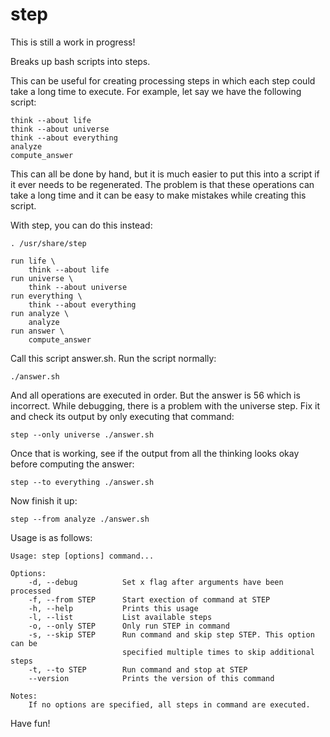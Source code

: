 step
====

This is still a work in progress!

Breaks up bash scripts into steps.

This can be useful for creating processing steps in which each step
could take a long time to execute. For example, let say we have the
following script:

    think --about life
    think --about universe
    think --about everything
    analyze
    compute_answer

This can all be done by hand, but it is much easier to put this into a
script if it ever needs to be regenerated. The problem is that these
operations can take a long time and it can be easy to make mistakes while
creating this script. 

With step, you can do this instead:

    . /usr/share/step

    run life \
        think --about life
    run universe \
        think --about universe
    run everything \
        think --about everything
    run analyze \
        analyze
    run answer \
        compute_answer

Call this script answer.sh. Run the script normally:

    ./answer.sh

And all operations are executed in order. But the answer is 56 which
is incorrect. While debugging, there is a problem with the universe
step. Fix it and check its output by only executing that command:

    step --only universe ./answer.sh

Once that is working, see if the output from all the thinking looks
okay before computing the answer:

    step --to everything ./answer.sh

Now finish it up:

    step --from analyze ./answer.sh

Usage is as follows:

    Usage: step [options] command...

    Options:
        -d, --debug          Set x flag after arguments have been processed
        -f, --from STEP      Start exection of command at STEP
        -h, --help           Prints this usage
        -l, --list           List available steps
        -o, --only STEP      Only run STEP in command
        -s, --skip STEP      Run command and skip step STEP. This option can be
                             specified multiple times to skip additional steps
        -t, --to STEP        Run command and stop at STEP
        --version            Prints the version of this command

    Notes:
        If no options are specified, all steps in command are executed.


Have fun!




